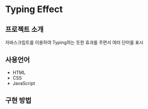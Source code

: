 # Typing Effect

## 프로젝트 소개
자바스크립트를 이용하여 Typing하는 듯한 효과를 주면서 여러 단어를 표시

## 사용언어
- HTML
- CSS
- JavaScript

## 구현 방법

